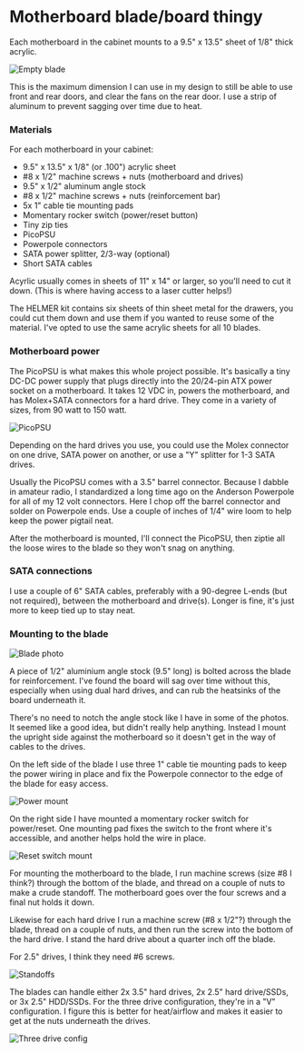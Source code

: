 # Motherboard blade/board thingy

Each motherboard in the cabinet mounts to a 9.5" x 13.5" sheet of 1/8" thick
acrylic.

![Empty blade](./img/46110688054_95b6b92837_z.jpg)

This is the maximum dimension I can use in my design to still be able to
use front and rear doors, and clear the fans on the rear door.  I use a strip
of aluminum to prevent sagging over time due to heat.

### Materials

For each motherboard in your cabinet:

* 9.5" x 13.5" x 1/8" (or .100") acrylic sheet
* #8 x 1/2" machine screws + nuts (motherboard and drives)
* 9.5" x 1/2" aluminum angle stock
* #8 x 1/2" machine screws + nuts (reinforcement bar)
* 5x 1" cable tie mounting pads
* Momentary rocker switch (power/reset button)
* Tiny zip ties
* PicoPSU
* Powerpole connectors
* SATA power splitter, 2/3-way (optional)
* Short SATA cables

Acyrlic usually comes in sheets of 11" x 14" or larger, so you'll need to
cut it down. (This is where having access to a laser cutter helps!)

The HELMER kit contains six sheets of thin sheet metal for the drawers,
you could cut them down and use them if you wanted to reuse some of the
material.  I've opted to use the same acrylic sheets for all 10 blades.

### Motherboard power

The PicoPSU is what makes this whole project possible.  It's basically a
tiny DC-DC power supply that plugs directly into the 20/24-pin ATX power
socket on a motherboard. It takes 12 VDC in, powers the motherboard, and
has Molex+SATA connectors for a hard drive. They come in a variety of sizes,
from 90 watt to 150 watt.

![PicoPSU](./img/7276516180_9f41db9620_z.jpg)

Depending on the hard drives you use, you could use the Molex connector on
one drive, SATA power on another, or use a "Y" splitter for 1-3 SATA drives.

Usually the PicoPSU comes with a 3.5" barrel connector.  Because I dabble
in amateur radio, I standardized a long time ago on the Anderson Powerpole
for all of my 12 volt connectors.  Here I chop off the barrel connector
and solder on Powerpole ends.  Use a couple of inches of 1/4" wire loom to
help keep the power pigtail neat.

After the motherboard is mounted, I'll connect the PicoPSU, then ziptie
all the loose wires to the blade so they won't snag on anything.

### SATA connections

I use a couple of 6" SATA cables, preferably with a 90-degree L-ends (but
not required), between the motherboard and drive(s).  Longer is fine, it's
just more to keep tied up to stay neat.

### Mounting to the blade

![Blade photo](./img/16932150116_451bd0770b_z.jpg)

A piece of 1/2" aluminium angle stock (9.5" long) is bolted across the blade
for reinforcement.  I've found the board will sag over time without this,
especially when using dual hard drives, and can rub the heatsinks of the
board underneath it.

There's no need to notch the angle stock like I have in some of the photos.
It seemed like a good idea, but didn't really help anything.  Instead I
mount the upright side against the motherboard so it doesn't get in the way
of cables to the drives.

On the left side of the blade I use three 1" cable tie mounting pads to keep
the power wiring in place and fix the Powerpole connector to the edge of the
blade for easy access.

![Power mount](./img/16770408458_1bd685fcd3_z.jpg)

On the right side I have mounted a momentary rocker switch for power/reset.
One mounting pad fixes the switch to the front where it's accessible, and
another helps hold the wire in place.

![Reset switch mount](./img/16932150146_86a586bd91_z.jpg)

For mounting the motherboard to the blade, I run machine screws (size #8
I think?) through the bottom of the blade, and thread on a couple of nuts
to make a crude standoff. The motherboard goes over the four screws and
a final nut holds it down.

Likewise for each hard drive I run a machine screw (#8 x 1/2"?) through
the blade, thread on a couple of nuts, and then run the screw into the
bottom of the hard drive. I stand the hard drive about a quarter inch off
the blade.

For 2.5" drives, I think they need #6 screws.

![Standoffs](./img/7271914716_f9f48f5739_z.jpg)

The blades can handle either 2x 3.5" hard drives, 2x 2.5" hard drive/SSDs,
or 3x 2.5" HDD/SSDs. For the three drive configuration, they're in a "V"
configuration. I figure this is better for heat/airflow and makes it easier
to get at the nuts underneath the drives.

![Three drive config](./img/46835037641_474b8214e9_z.jpg)
